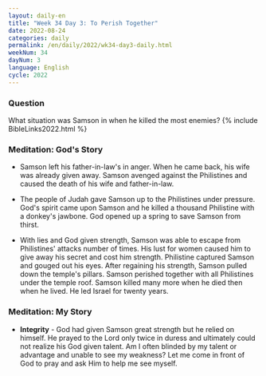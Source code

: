 ```yaml
---
layout: daily-en
title: "Week 34 Day 3: To Perish Together"
date: 2022-08-24
categories: daily
permalink: /en/daily/2022/wk34-day3-daily.html
weekNum: 34
dayNum: 3
language: English
cycle: 2022
---
```

### Question     
What situation was Samson in when he killed the most enemies?
{% include BibleLinks2022.html %} 

### Meditation: God's Story   
+ Samson left his father-in-law's in anger. When he came back, his wife was already given away. Samson avenged against the Philistines and caused the death of his wife and father-in-law. 

+ The people of Judah gave Samson up to the Philistines under pressure. God's spirit came upon Samson and he killed a thousand Philistine with a donkey's jawbone. God opened up a spring to save Samson from thirst. 

+ With lies and God given strength, Samson was able to escape from Philistines' attacks number of times. His lust for women caused him to give away his secret and cost him strength. Philistine captured Samson and gouged out his eyes. After regaining his strength, Samson pulled down the temple's pillars. Samson perished together with all Philistines under the temple roof. Samson killed many more when he died then when he lived. He led Israel for twenty years. 

### Meditation: My Story   
+ **Integrity** - God had given Samson great strength but he relied on himself. He prayed to the Lord only twice in duress and ultimately could not realize his God given talent. Am I often blinded by my talent or advantage and unable to see my weakness? Let me come in front of God to pray and ask Him to help me see myself. 
